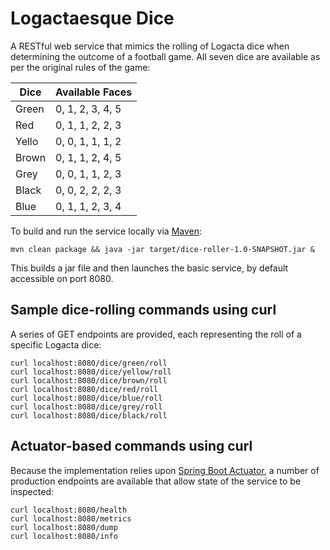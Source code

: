 # Logactaesque Dice
A RESTful web service that mimics the rolling of Logacta dice when determining the outcome of a football game.
All seven dice are available as per the original rules of the game:

| Dice | Available Faces  |
|------|------------------|
|Green | 0, 1, 2, 3, 4, 5 |
|Red   | 0, 1, 1, 2, 2, 3 |
|Yello | 0, 0, 1, 1, 1, 2 |
|Brown | 0, 1, 1, 2, 4, 5 |
|Grey  | 0, 0, 1, 1, 2, 3 |
|Black | 0, 0, 2, 2, 2, 3 |
|Blue  | 0, 1, 1, 2, 3, 4 |

To build and run the service locally via [Maven](https://maven.apache.org/):

    mvn clean package && java -jar target/dice-roller-1.0-SNAPSHOT.jar &

This builds a jar file and then launches the basic service, by default accessible on port 8080.
## Sample dice-rolling commands using curl
A series of GET endpoints are provided, each representing the roll of a specific Logacta dice:

    curl localhost:8080/dice/green/roll
    curl localhost:8080/dice/yellow/roll
    curl localhost:8080/dice/brown/roll
    curl localhost:8080/dice/red/roll
    curl localhost:8080/dice/blue/roll
    curl localhost:8080/dice/grey/roll
    curl localhost:8080/dice/black/roll

## Actuator-based commands using curl
Because the implementation relies upon [Spring Boot Actuator](https://github.com/spring-projects/spring-boot/tree/master/spring-boot-actuator),
a number of production endpoints are available that allow state of the service to be inspected:

    curl localhost:8080/health
    curl localhost:8080/metrics
    curl localhost:8080/dump
    curl localhost:8080/info